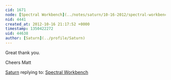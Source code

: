 ```yaml
---
cid: 1671
node: [Spectral Workbench](../notes/saturn/10-16-2012/spectral-workbench)
nid: 4441
created_at: 2012-10-16 21:17:52 +0000
timestamp: 1350422272
uid: 44638
author: [Saturn](../profile/Saturn)
---
```


Great thank you.

Cheers Matt

[Saturn](../profile/Saturn) replying to: [Spectral Workbench](../notes/saturn/10-16-2012/spectral-workbench)

